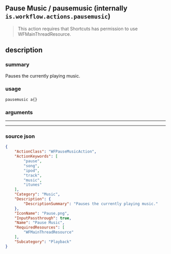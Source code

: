 
## Pause Music / pausemusic (internally `is.workflow.actions.pausemusic`)

> This action requires that Shortcuts has permission to use WFMainThreadResource.


## description

### summary

Pauses the currently playing music.


### usage
```
pausemusic a{}
```

### arguments

---



---

### source json

```json
{
	"ActionClass": "WFPauseMusicAction",
	"ActionKeywords": [
		"pause",
		"song",
		"ipod",
		"track",
		"music",
		"itunes"
	],
	"Category": "Music",
	"Description": {
		"DescriptionSummary": "Pauses the currently playing music."
	},
	"IconName": "Pause.png",
	"InputPassthrough": true,
	"Name": "Pause Music",
	"RequiredResources": [
		"WFMainThreadResource"
	],
	"Subcategory": "Playback"
}
```
